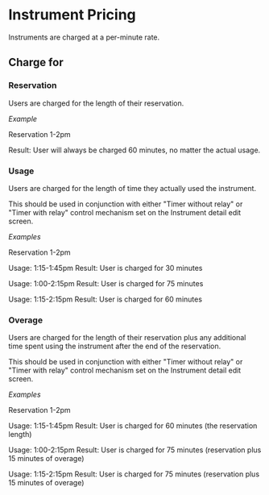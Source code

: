 # Instrument Pricing

Instruments are charged at a per-minute rate.

## Charge for

### Reservation

Users are charged for the length of their reservation.

_Example_

Reservation 1-2pm

Result: User will always be charged 60 minutes, no matter the actual usage.

### Usage

Users are charged for the length of time they actually used the instrument.

This should be used in conjunction with either "Timer without relay" or "Timer with relay"
control mechanism set on the Instrument detail edit screen.

_Examples_

Reservation 1-2pm

Usage: 1:15-1:45pm
Result: User is charged for 30 minutes

Usage: 1:00-2:15pm
Result: User is charged for 75 minutes

Usage: 1:15-2:15pm
Result: User is charged for 60 minutes

### Overage

Users are charged for the length of their reservation plus any additional time spent
using the instrument after the end of the reservation.

This should be used in conjunction with either "Timer without relay" or "Timer with relay"
control mechanism set on the Instrument detail edit screen.

_Examples_

Reservation 1-2pm

Usage: 1:15-1:45pm
Result: User is charged for 60 minutes (the reservation length)

Usage: 1:00-2:15pm
Result: User is charged for 75 minutes (reservation plus 15 minutes of overage)

Usage: 1:15-2:15pm
Result: User is charged for 75 minutes (reservation plus 15 minutes of overage)
